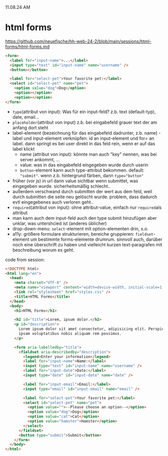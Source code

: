 11.08.24 AM

# html forms

https://github.com/neuefische/hh-web-24-2/blob/main/sessions/html-forms/html-forms.md

```html
<form>
  <label for="input-name">...</label>
  <input type="text" id="input-name" name="username" />
  <button></button>

  <label for="select-pet">Your favorite pet:</label>
  <select id="select-pet" name="pet">
    <option value="dog">Dog</option>
    <option></option>
    <option></option>
</form>
```

- `type`(attribut von input): Was für ein input-feld? z.b. text (default-typ), date, email...
- `placeholder`(attribut von input) z.b. bei eingabefeld grauer text der am anfang dort steht
- label-element (bezeichnung für das eingabefeld dadrunter, z.b. name)
  -label und input-element verknüpfen: id an input-element und for= an label. dann springt es bei user direkt in das feld rein, wenn er auf das label klickt
  - name (attribut von input): könnte man auch "key" nennen, was bei server ankommt, ...
  - value: was in das eingabefeld eingegeben wurde durch userin
  - `button`-element kann auch type-attribut bekommen. default: `"submit"`. wenn z.b. hintergrund färben, dann `type="button"`
- früher (vor js) in url dann value sichtbar wenn submittet, was eingegeben wurde. sicherheitsmäßig schlecht..
- außerdem verschwand durch submitten der wert aus dem feld, weil durch submitten die seite neu gelöscht wurde. problem, dass dadurch evtl eingegebenes auch verloren geht..
- `required`(attribut von input): ohne attribut-value, einfach nur `required`als attribut
- man kann auch dem input-feld auch den type submit hinzufügen aber unklar, was untershcied ist (anderes üblicher)
- drop-down-menu: `select`-element mit option-elementen drin, s.o.
- a11y: größere formulare strukturieren, bereiche gruppieren: `fieldset`-element um bestimmte forms-elemente drumrum. sinnvoll auch, darüber noch eine überschrift zu haben und vielleicht kurzen text-paragrafen mit beschreibung worum es geht.

code from session:

```html
<!DOCTYPE html>
<html lang="en">
  <head>
    <meta charset="UTF-8" />
    <meta name="viewport" content="width=device-width, initial-scale=1.0" />
    <link rel="stylesheet" href="styles.css" />
    <title>HTML Forms</title>
  </head>
  <body>
    <h1>HTML Forms</h1>

    <h2 id="title">Lorem, ipsum dolor.</h2>
    <p id="description">
      Lorem ipsum dolor sit amet consectetur, adipisicing elit. Perspiciatis
      ipsam voluptatibus nobis aliquam rem possimus.
    </p>

    <form aria-labelledby="title">
      <fieldset aria-describedby="description">
        <legend>Enter your information</legend>
        <label for="input-name">Name:</label>
        <input type="text" id="input-name" name="username" />
        <label for="input-date">Date:</label>
        <input type="date" id="input-date" name="date" />

        <label for="input-email">Email:</label>
        <input type="email" id="input-email" name="email" />

        <label for="select-pet">Your favorite pet:</label>
        <select id="select-pet" name="pet">
          <option value="">--Please choose an option--</option>
          <option value="dog">Dog</option>
          <option value="cat">Cat</option>
          <option value="hamster">Hamster</option>
        </select>
      </fieldset>
      <button type="submit">Submit</button>
    </form>
  </body>
</html>
```
